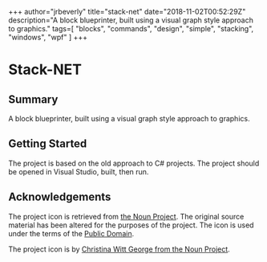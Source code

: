 +++
    author="jrbeverly"
    title="stack-net"
    date="2018-11-02T00:52:29Z"
    description="A block blueprinter, built using a visual graph style approach to graphics."
    tags=[
  "blocks",
  "commands",
  "design",
  "simple",
  "stacking",
  "windows",
  "wpf"
]
    +++
    
# Stack-NET

## Summary

A block blueprinter, built using a visual graph style approach to graphics.

## Getting Started

The project is based on the old approach to C# projects. The project should be opened in Visual Studio, built, then run.

## Acknowledgements

The project icon is retrieved from [the Noun Project](docs/icon/icon.json). The original source material has been altered for the purposes of the project. The icon is used under the terms of the [Public Domain](https://creativecommons.org/publicdomain/zero/1.0/).

The project icon is by [Christina Witt George from the Noun Project](https://thenounproject.com/term/cube/4025/).